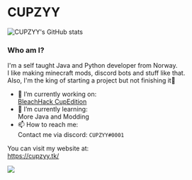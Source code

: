 # CUPZYY

![CUPZYY's GitHub stats](https://github-readme-stats.vercel.app/api?username=CUPZYY&include_all_commits=true&count_private=true&show_icons=true&theme=dark)

### Who am I?
I'm a self taught Java and Python developer from Norway.<br />I like making minecraft mods, discord bots and stuff like that.<br />Also, I'm the king of starting a project but not finishing it👑


- 🔭 I’m currently working on: <br />
[BleachHack CupEdition](https://github.com/CUPZYY/BleachHack-CupEdition)<br />
- 🌱 I’m currently learning: <br />
More Java and Modding
- 📫 How to reach me: <br />
Contact me via discord: `CUPZYY#0001`


You can visit my website at: <br />
https://cupzyy.tk/

![](https://komarev.com/ghpvc/?username=CUPZYY&style=flat-square)
